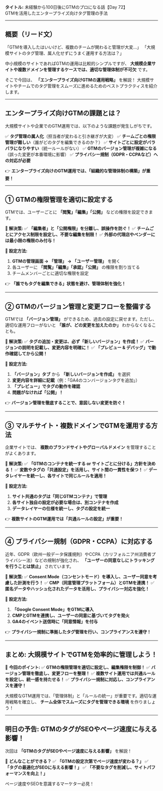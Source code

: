 **タイトル:**
未経験から100日後にGTMのプロになる話【Day 72】\
GTMを活用したエンタープライズ向けタグ管理の手法

---

## **概要（リード文）**

「GTMを導入したはいいけど、複数のチームが関わると管理が大変…」
「大規模サイトのタグ管理、属人化せずにうまく運用する方法は？」

中小規模のサイトであればGTMの運用は比較的シンプルですが、 **大規模企業サイトや複数ドメインを管理するケースでは、適切な管理体制が不可欠** です。

そこで今回は、 **「エンタープライズ向けGTMの運用戦略」** を解説！ 大規模サイトやチームでのタグ管理をスムーズに進めるためのベストプラクティスを紹介します。

---

## **エンタープライズ向けGTMの課題とは？**

大規模サイトや企業でのGTM運用では、以下のような課題が発生しがちです。

✅ **タグ管理の属人化**（担当者が変わると引き継ぎが大変）
✅ **チームごとの権限管理が難しい**（誰がどのタグを編集できるのか？）
✅ **サイトごとに設定がバラバラになりやすい**（統一ルールがない）
✅ **GTMのバージョン管理が複雑になる**（誤った変更が本番環境に影響）
✅ **プライバシー規制（GDPR・CCPAなど）への対応が必要**

👉 **エンタープライズ向けのGTM運用では、「組織的な管理体制の構築」が重要！**

---

## **① GTMの権限管理を適切に設定する**

GTMでは、ユーザーごとに **「閲覧」「編集」「公開」** などの権限を設定できます。

**🔹 解決策:**
✅ **「編集者」と「公開権限」を分離し、誤操作を防ぐ！**
✅ **チームごとにアクセス制限を設定し、不要な編集を制限！**
✅ **外部の代理店やベンダーには最小限の権限のみ付与！**

**🔹 設定方法:**
1. **GTMの管理画面 → 「管理」 → 「ユーザー管理」** を開く
2. 各ユーザーに **「閲覧」「編集」「承認」「公開」** の権限を割り当てる
3. チームメンバーごとに適切な権限を設定

👉 **「誰でもタグを編集できる」状態を避け、管理体制を強化！**

---

## **② GTMのバージョン管理と変更フローを整備する**

GTMでは **「バージョン管理」** ができるため、過去の設定に戻せます。ただし、適切な運用フローがないと **「誰が、どの変更を加えたのか」** わからなくなることも。

**🔹 解決策:**
✅ **タグの追加・変更は、必ず「新しいバージョン」を作成！**
✅ **バージョンの説明を記載し、変更内容を明確に！**
✅ **「プレビュー & デバッグ」で動作確認してから公開！**

**🔹 設定方法:**
1. **「バージョン」タブ** から **「新しいバージョンを作成」** を選択
2. **変更内容を詳細に記載**（例：「GA4のコンバージョンタグを追加」）
3. **「プレビュー」でタグの動作を確認**
4. **問題がなければ「公開」！**

👉 **バージョン管理を徹底することで、意図しない変更を防ぐ！**

---

## **③ マルチサイト・複数ドメインでGTMを運用する方法**

企業サイトでは、 **複数のブランドサイトやグローバルドメイン** を管理することがよくあります。

**🔹 解決策:**
✅ **「GTMのコンテナを統一する or サイトごとに分ける」方針を決める！**
✅ **変数やタグの「共通設定」を活用し、サイト間の一貫性を保つ！**
✅ **データレイヤーを統一し、各サイトで同じルールを適用！**

**🔹 設定方法:**
1. **サイト共通のタグは「同じGTMコンテナ」で管理**
2. **各サイト独自の設定が必要な場合は、別コンテナを作成**
3. **データレイヤーの仕様を統一し、タグの設定を統一**

👉 **複数サイトのGTM運用では「共通ルールの設定」が重要！**

---

## **④ プライバシー規制（GDPR・CCPA）に対応する**

近年、GDPR（欧州一般データ保護規則）やCCPA（カリフォルニア州消費者プライバシー法）などの規制が強化され、 **「ユーザーの同意なしにトラッキングを行うことは禁止」** されています。

**🔹 解決策:**
✅ **Consent Mode（コンセントモード）を導入し、ユーザー同意を考慮した計測を行う！**
✅ **CMP（同意管理プラットフォーム）とGTMを連携！**
✅ **匿名データやハッシュ化されたデータを活用し、プライバシー対応を強化！**

**🔹 設定方法:**
1. **「Google Consent Mode」をGTMに導入**
2. **CMPとGTMを連携し、ユーザーの同意に基づいてタグを発火**
3. **GA4のイベント送信時に「同意情報」を付与**

👉 **プライバシー規制に準拠したタグ管理を行い、コンプライアンスを遵守！**

---

## **まとめ: 大規模サイトでGTMを効率的に管理しよう！**

📌 **今回のポイント:**
✅ **GTMの権限管理を適切に設定し、編集権限を制御！**
✅ **バージョン管理を徹底し、変更フローを整理！**
✅ **複数サイト運用では共通ルールを設定し、統一感を持たせる！**
✅ **プライバシー規制に対応し、コンプライアンスを遵守！**

大規模なGTM運用では、「管理体制」と「ルールの統一」が重要です。適切な運用戦略を確立し、 **チーム全体でスムーズにタグを管理できる環境** を作りましょう！

---

## **明日の予告: GTMのタグがSEOやページ速度に与える影響！**

次回は **「GTMのタグがSEOやページ速度に与える影響」** を解説！

📌 **どんなことができる？**
✅ **「GTMの設定次第でページ速度が変わる？」**
✅ **「タグの最適化がSEOに与える影響！」**
✅ **「不要なタグを削減し、サイトパフォーマンスを向上！」**

ページ速度やSEOを意識するマーケター必見！